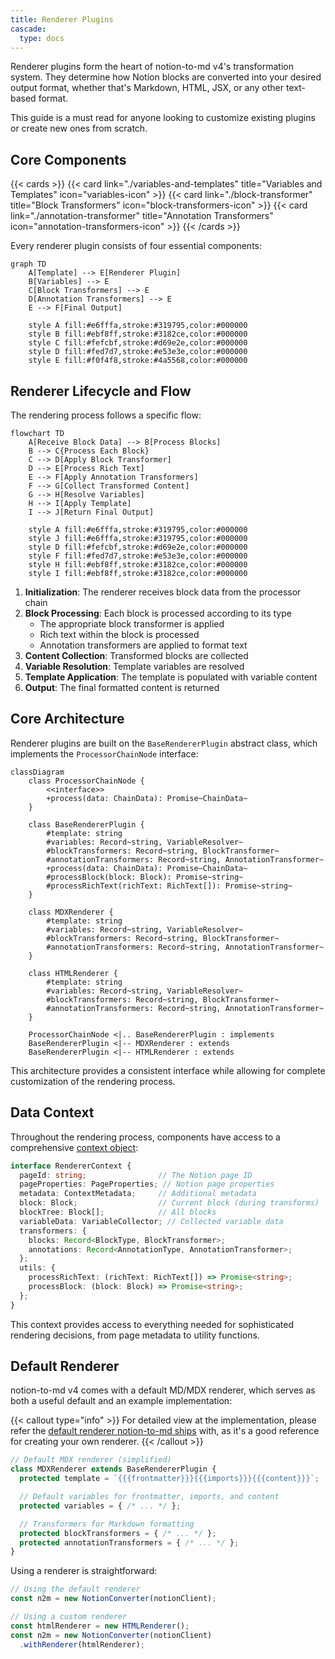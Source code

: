 ```yaml
---
title: Renderer Plugins
cascade:
  type: docs
---
```


Renderer plugins form the heart of notion-to-md v4's transformation system. They determine how Notion blocks are converted into your desired output format, whether that's Markdown, HTML, JSX, or any other text-based format.

This guide is a must read for anyone looking to customize existing plugins or create new ones from scratch.

## Core Components

{{< cards >}}
  {{< card link="./variables-and-templates" title="Variables and Templates" icon="variables-icon" >}}
  {{< card link="./block-transformer" title="Block Transformers" icon="block-transformers-icon" >}}
  {{< card link="./annotation-transformer" title="Annotation Transformers" icon="annotation-transformers-icon" >}}
{{< /cards >}}


Every renderer plugin consists of four essential components:

```mermaid
graph TD
    A[Template] --> E[Renderer Plugin]
    B[Variables] --> E
    C[Block Transformers] --> E
    D[Annotation Transformers] --> E
    E --> F[Final Output]

    style A fill:#e6fffa,stroke:#319795,color:#000000
    style B fill:#ebf8ff,stroke:#3182ce,color:#000000
    style C fill:#fefcbf,stroke:#d69e2e,color:#000000
    style D fill:#fed7d7,stroke:#e53e3e,color:#000000
    style E fill:#f0f4f8,stroke:#4a5568,color:#000000
```


## Renderer Lifecycle and Flow

The rendering process follows a specific flow:

```mermaid
flowchart TD
    A[Receive Block Data] --> B[Process Blocks]
    B --> C{Process Each Block}
    C --> D[Apply Block Transformer]
    D --> E[Process Rich Text]
    E --> F[Apply Annotation Transformers]
    F --> G[Collect Transformed Content]
    G --> H[Resolve Variables]
    H --> I[Apply Template]
    I --> J[Return Final Output]

    style A fill:#e6fffa,stroke:#319795,color:#000000
    style J fill:#e6fffa,stroke:#319795,color:#000000
    style D fill:#fefcbf,stroke:#d69e2e,color:#000000
    style F fill:#fed7d7,stroke:#e53e3e,color:#000000
    style H fill:#ebf8ff,stroke:#3182ce,color:#000000
    style I fill:#ebf8ff,stroke:#3182ce,color:#000000
```

1. **Initialization**: The renderer receives block data from the processor chain
2. **Block Processing**: Each block is processed according to its type
   - The appropriate block transformer is applied
   - Rich text within the block is processed
   - Annotation transformers are applied to format text
3. **Content Collection**: Transformed blocks are collected
4. **Variable Resolution**: Template variables are resolved
5. **Template Application**: The template is populated with variable content
6. **Output**: The final formatted content is returned

## Core Architecture

Renderer plugins are built on the `BaseRendererPlugin` abstract class, which implements the `ProcessorChainNode` interface:

```mermaid
classDiagram
    class ProcessorChainNode {
        <<interface>>
        +process(data: ChainData): Promise~ChainData~
    }

    class BaseRendererPlugin {
        #template: string
        #variables: Record~string, VariableResolver~
        #blockTransformers: Record~string, BlockTransformer~
        #annotationTransformers: Record~string, AnnotationTransformer~
        +process(data: ChainData): Promise~ChainData~
        #processBlock(block: Block): Promise~string~
        #processRichText(richText: RichText[]): Promise~string~
    }

    class MDXRenderer {
        #template: string
        #variables: Record~string, VariableResolver~
        #blockTransformers: Record~string, BlockTransformer~
        #annotationTransformers: Record~string, AnnotationTransformer~
    }

    class HTMLRenderer {
        #template: string
        #variables: Record~string, VariableResolver~
        #blockTransformers: Record~string, BlockTransformer~
        #annotationTransformers: Record~string, AnnotationTransformer~
    }

    ProcessorChainNode <|.. BaseRendererPlugin : implements
    BaseRendererPlugin <|-- MDXRenderer : extends
    BaseRendererPlugin <|-- HTMLRenderer : extends
```

This architecture provides a consistent interface while allowing for complete customization of the rendering process.

## Data Context

Throughout the rendering process, components have access to a comprehensive [context object](/notion-to-md/docs/v4/concepts/context):

```typescript
interface RendererContext {
  pageId: string;                // The Notion page ID
  pageProperties: PageProperties; // Notion page properties
  metadata: ContextMetadata;     // Additional metadata
  block: Block;                  // Current block (during transforms)
  blockTree: Block[];            // All blocks
  variableData: VariableCollector; // Collected variable data
  transformers: {
    blocks: Record<BlockType, BlockTransformer>;
    annotations: Record<AnnotationType, AnnotationTransformer>;
  };
  utils: {
    processRichText: (richText: RichText[]) => Promise<string>;
    processBlock: (block: Block) => Promise<string>;
  };
}
```

This context provides access to everything needed for sophisticated rendering decisions, from page metadata to utility functions.

## Default Renderer

notion-to-md v4 comes with a default MD/MDX renderer, which serves as both a useful default and an example implementation:

{{< callout type="info" >}}
For detailed view at the implementation, please refer the [default renderer notion-to-md ships](https://github.com/souvikinator/notion-to-md/tree/v4.0.0-alpha.1/src/core/renderer/default/mdx) with, as it's a good reference for creating your own renderer.
{{< /callout >}}

```javascript
// Default MDX renderer (simplified)
class MDXRenderer extends BaseRendererPlugin {
  protected template = `{{{frontmatter}}}{{{imports}}}{{{content}}}`;

  // Default variables for frontmatter, imports, and content
  protected variables = { /* ... */ };

  // Transformers for Markdown formatting
  protected blockTransformers = { /* ... */ };
  protected annotationTransformers = { /* ... */ };
}
```

Using a renderer is straightforward:

```javascript
// Using the default renderer
const n2m = new NotionConverter(notionClient);

// Using a custom renderer
const htmlRenderer = new HTMLRenderer();
const n2m = new NotionConverter(notionClient)
  .withRenderer(htmlRenderer);
```
